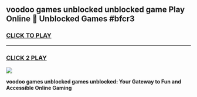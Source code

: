 
## voodoo games unblocked unblocked game Play Online 👋 Unblocked Games #bfcr3
<h3>
<a href="https://premium.freeplayer.one?title=voodoo_games_unblocked&ref=21F">CLICK TO PLAY</a></h3>
<hr>

<h3>
<a href="https://premium.freeplayer.one?title=voodoo_games_unblocked&ref=21F">CLICK 2 PLAY</a>
  
</h3>

<a href="https://premium.freeplayer.one?title=voodoo_games_unblocked&ref=21F/"><img src="https://clearcache.store/games.png"></a>


**voodoo games unblocked games unblocked: Your Gateway to Fun and Accessible Online Gaming**
